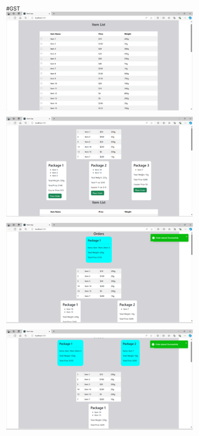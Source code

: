 #GST
![image alt](https://github.com/khagendrajora/GTS/blob/45be630d3c4726a4337387da414c9603088ed08b/Initial%20Page.png)

![image alt](https://github.com/khagendrajora/GTS/blob/45be630d3c4726a4337387da414c9603088ed08b/Division%20of%20package%20after%20selection.png)

![image alt](https://github.com/khagendrajora/GTS/blob/45be630d3c4726a4337387da414c9603088ed08b/order%20placing.png)

![image alt](https://github.com/khagendrajora/GTS/blob/45be630d3c4726a4337387da414c9603088ed08b/Screenshot%20(80).png)
